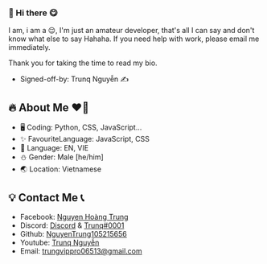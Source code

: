 ### 👋 Hi there 😋
I am, i am a 😌, I'm just an amateur developer, that's all I can say and don't know what else to say Hahaha. If you need help with work, please email me immediately.

Thank you for taking the time to read my bio.

* Signed-off-by: Trunq Nguyễn ✍️
## 🔥 About Me ❤️‍🔥

* 🖥️ Coding: Python, CSS, JavaScript...
* ✨ FavouriteLanguage: JavaScript, CSS
* 📝 Language: EN, VIE
* ⛄️ Gender: Male [he/him]
* 🌏 Location: Vietnamese

## 💡 Contact Me 📞

* Facebook: [Nguyen Hoàng Trung](https://www.facebook.com/HiamTrung102/)
* Discord: [Discord](https://discord.gg/vuivetalk) & [Trunq#0001](https://discord.gg/)
* Github: [NguyenTrung105215656](https://github.com/NguyenTrung105215656/)
* Youtube: [Trunq Nguyễn](https://www.youtube.com/channel/UCysSxCtFrXXMU2QvfElJK-g)
* Email: trungvippro06513@gmail.com


